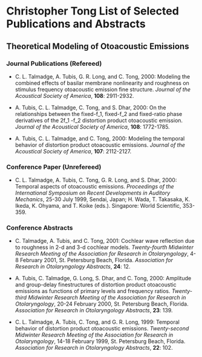 # Christopher Tong List of Selected Publications and Abstracts

## Theoretical Modeling of Otoacoustic Emissions

### Journal Publications (Refereed)

- C. L. Talmadge, A. Tubis, G. R. Long, and C. Tong, 2000:  Modeling the combined effects of basilar membrane nonlinearity and roughness on stimulus frequency otoacoustic
emission fine structure. *Journal of the Acoustical Society of America*, **108**: 2911-2932.

- A. Tubis, C. L. Talmadge, C. Tong, and S. Dhar, 2000: On the relationships between the fixed-f_1, fixed-f_2 and fixed-ratio phase derivatives of the 2f_1 -f_2 
distortion product otoacoustic emission. *Journal of the Acoustical Society of America*, **108**:  1772-1785.

- A. Tubis, C. L. Talmadge, and C. Tong, 2000:  Modeling the temporal behavior of distortion product otoacoustic emissions.  *Journal of the Acoustical Society of America*, 
**107**:  2112-2127.

### Conference Paper (Unrefereed)

- C. L. Talmadge, A. Tubis, C. Tong, G. R. Long, and S. Dhar, 2000:  Temporal aspects of otoacoustic emissions. *Proceedings of the International Symposium on Recent Developments in Auditory
Mechanics*, 25-30 July 1999, Sendai, Japan; H. Wada, T. Takasaka, K. Ikeda, K. Ohyama, and T. Koike (eds.).  Singapore:  World Scientific, 353-359.

### Conference Abstracts

- C. Talmadge, A. Tubis, and C. Tong, 2001:  Cochlear wave reflection due to roughness in 2-d and 3-d cochlear models.  *Twenty-fourth Midwinter Research Meeting of the Association
for Research in Otolaryngology*, 4-8 February 2001, St. Petersburg Beach, Florida. *Association for Research in Otolaryngology Abstracts*, **24**: 12.


- A. Tubis, C. Talmadge, G. Long, S. Dhar, and C. Tong, 2000: Amplitude and group-delay finestructures of distortion product otoacoustic emissions as functions of primary
levels and frequency ratios.  *Twenty-third Midwinter Research Meeting of the Association for Research in Otolaryngology*, 20-24 February 2000, St. Petersburg Beach, 
Florida. *Association for Research in Otolaryngology Abstracts*, **23**: 139.

- C. L. Talmadge, A. Tubis, C. Tong, and G. R. Long, 1999:  Temporal behavior of distortion product  otoacoustic emissions. *Twenty-second Midwinter Research Meeting 
of the Association for Research in Otolaryngology*, 14-18 February 1999, St. Petersburg Beach, Florida.  *Association for Research in Otolaryngology Abstracts*, 
**22**: 102.


